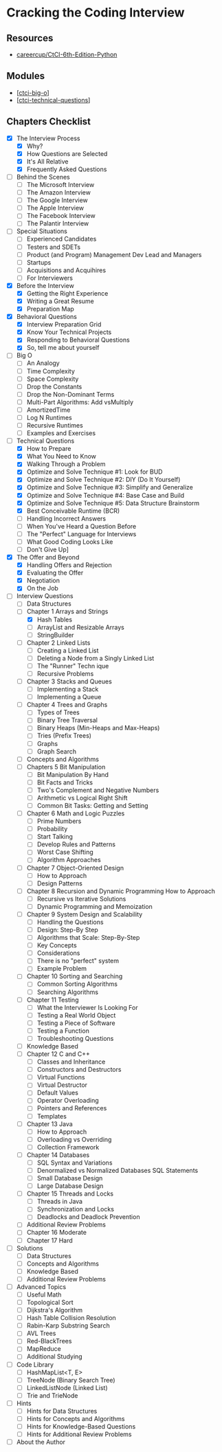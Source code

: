 Cracking the Coding Interview
===

Resources
---

- [careercup/CtCI-6th-Edition-Python][1]

<!-- Links -->
[1]: https://github.com/careercup/CtCI-6th-Edition-Python

<!-- Links end -->


Modules
---

- [[ctci-big-o]]
- [[ctci-technical-questions]]

Chapters Checklist
---

- [x] The Interview Process
    - [x] Why?
    - [x] How Questions are Selected
    - [x] It's All Relative
    - [x] Frequently Asked Questions
- [ ] Behind the Scenes
    - [ ] The Microsoft Interview
    - [ ] The Amazon Interview
    - [ ] The Google Interview
    - [ ] The Apple Interview
    - [ ] The Facebook Interview
    - [ ] The Palantir Interview
- [ ] Special Situations
    - [ ] Experienced Candidates
    - [ ] Testers and SDETs
    - [ ] Product (and Program) Management Dev Lead and Managers
    - [ ] Startups
    - [ ] Acquisitions and Acquihires
    - [ ] For Interviewers
- [x] Before the Interview
    - [x] Getting the Right Experience
    - [x] Writing a Great Resume
    - [x] Preparation Map
- [x] Behavioral Questions
    - [x] Interview Preparation Grid
    - [x] Know Your Technical Projects
    - [x] Responding to Behavioral Questions
    - [x] So, tell me about yourself
- [ ] Big O
    - [ ] An Analogy
    - [ ] Time Complexity
    - [ ] Space Complexity
    - [ ] Drop the Constants
    - [ ] Drop the Non-Dominant Terms
    - [ ] Multi-Part Algorithms: Add vsMultiply
    - [ ] AmortizedTime
    - [ ] Log N Runtimes
    - [ ] Recursive Runtimes
    - [ ] Examples and Exercises
- [ ] Technical Questions
    - [x] How to Prepare
    - [x] What You Need to Know
    - [x] Walking Through a Problem
    - [x] Optimize and Solve Technique #1: Look for BUD
    - [x] Optimize and Solve Technique #2: DIY (Do It Yourself)
    - [x] Optimize and Solve Technique #3: Simplify and Generalize
    - [x] Optimize and Solve Technique #4: Base Case and Build
    - [x] Optimize and Solve Technique #5: Data Structure Brainstorm
    - [x] Best Conceivable Runtime (BCR)
    - [ ] Handling Incorrect Answers
    - [ ] When You've Heard a Question Before
    - [ ] The "Perfect" Language for Interviews
    - [ ] What Good Coding Looks Like
    - [ ] Don't Give Up]
- [x] The Offer and Beyond
    - [x] Handling Offers and Rejection
    - [x] Evaluating the Offer
    - [x] Negotiation
    - [x] On the Job
- [ ] Interview Questions
    - [ ] Data Structures
    - [ ] Chapter 1 Arrays and Strings
        - [x] Hash Tables
        - [ ] ArrayList and Resizable Arrays
        - [ ] StringBuilder
    - [ ] Chapter 2 Linked Lists
        - [ ] Creating a Linked List
        - [ ] Deleting a Node from a Singly Linked List
        - [ ] The "Runner" Techn ique
        - [ ] Recursive Problems
    - [ ] Chapter 3 Stacks and Queues
        - [ ] Implementing a Stack
        - [ ] Implementing a Queue
    - [ ] Chapter 4 Trees and Graphs
        - [ ] Types of Trees
        - [ ] Binary Tree Traversal
        - [ ] Binary Heaps (Min-Heaps and Max-Heaps)
        - [ ] Tries (Prefix Trees)
        - [ ] Graphs
        - [ ] Graph Search
    - [ ] Concepts and Algorithms
    - [ ] Chapters 5 Bit Manipulation
        - [ ] Bit Manipulation By Hand
        - [ ] Bit Facts and Tricks
        - [ ] Two's Complement and Negative Numbers
        - [ ] Arithmetic vs Logical Right Shift
        - [ ] Common Bit Tasks: Getting and Setting
    - [ ] Chapter 6 Math and Logic Puzzles
        - [ ] Prime Numbers
        - [ ] Probability
        - [ ] Start Talking
        - [ ] Develop Rules and Patterns
        - [ ] Worst Case Shifting
        - [ ] Algorithm Approaches
    - [ ] Chapter 7 Object-Oriented Design
        - [ ] How to Approach
        - [ ] Design Patterns
    - [ ] Chapter 8 Recursion and Dynamic Programming How to Approach
        - [ ] Recursive vs Iterative Solutions
        - [ ] Dynamic Programming and Memoization
    - [ ] Chapter 9 System Design and Scalability
        - [ ] Handling the Questions
        - [ ] Design: Step-By Step
        - [ ] Algorithms that Scale: Step-By-Step
        - [ ] Key Concepts
        - [ ] Considerations
        - [ ] There is no "perfect" system
        - [ ] Example Problem
    - [ ] Chapter 10 Sorting and Searching
        - [ ] Common Sorting Algorithms
        - [ ] Searching Algorithms
    - [ ] Chapter 11 Testing
        - [ ] What the Interviewer Is Looking For
        - [ ] Testing a Real World Object
        - [ ] Testing a Piece of Software
        - [ ] Testing a Function
        - [ ] Troubleshooting Questions
    - [ ] Knowledge Based
    - [ ] Chapter 12 C and C++
        - [ ] Classes and Inheritance
        - [ ] Constructors and Destructors
        - [ ] Virtual Functions
        - [ ] Virtual Destructor
        - [ ] Default Values
        - [ ] Operator Overloading
        - [ ] Pointers and References
        - [ ] Templates
    - [ ] Chapter 13 Java
        - [ ] How to Approach
        - [ ] Overloading vs Overriding
        - [ ] Collection Framework
    - [ ] Chapter 14 Databases
        - [ ] SQL Syntax and Variations
        - [ ] Denormalized vs Normalized Databases SQL Statements
        - [ ] Small Database Design
        - [ ] Large Database Design
    - [ ] Chapter 15 Threads and Locks
        - [ ] Threads in Java
        - [ ] Synchronization and Locks
        - [ ] Deadlocks and Deadlock Prevention
    - [ ] Additional Review Problems
    - [ ] Chapter 16 Moderate
    - [ ] Chapter 17 Hard
- [ ] Solutions
    - [ ] Data Structures
    - [ ] Concepts and Algorithms
    - [ ] Knowledge Based
    - [ ] Additional Review Problems
- [ ] Advanced Topics
    - [ ] Useful Math
    - [ ] Topological Sort
    - [ ] Dijkstra's Algorithm
    - [ ] Hash Table Collision Resolution
    - [ ] Rabin-Karp Substring Search
    - [ ] AVL Trees
    - [ ] Red-BlackTrees
    - [ ] MapReduce
    - [ ] Additional Studying
- [ ] Code Library
    - [ ] HashMapList<T, E>
    - [ ] TreeNode (Binary Search Tree)
    - [ ] LinkedListNode (Linked List)
    - [ ] Trie and TrieNode
- [ ] Hints
    - [ ] Hints for Data Structures
    - [ ] Hints for Concepts and Algorithms
    - [ ] Hints for Knowledge-Based Questions
    - [ ] Hints for Additional Review Problems
- [ ] About the Author

[//begin]: # "Autogenerated link references for markdown compatibility"
[ctci-big-o]: ctci-big-o.md "CTCI Big O"
[ctci-technical-questions]: ctci-technical-questions.md "CTCI Technical Questions"
[//end]: # "Autogenerated link references"